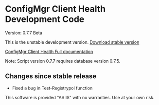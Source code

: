 # ConfigMgr Client Health Development Code

Version: 0.7.7 Beta

This is the unstable development version.
[Download stable version](https://gallery.technet.microsoft.com/ConfigMgr-Client-Health-ccd00bd7)

[ConfigMgr Client Health Full documentation](https://www.andersrodland.com/configmgr-client-health/)

Note: Script version 0.7.7 requires database version 0.7.5.

## Changes since stable release

* Fixed a bug in Test-Registrypol function

This software is provided "AS IS" with no warranties. Use at your own risk.